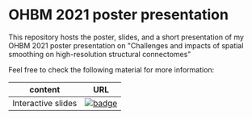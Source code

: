 # OHBM 2021 poster presentation

This repository hosts the poster, slides, and a short presentation of my OHBM 2021 poster presentation on "Challenges and impacts of spatial smoothing on high-resolution structural connectomes"


Feel free to check the following material for more information:

| content | URL |
| ------- | --- |
| Interactive slides | [![badge](https://img.shields.io/static/v1?label=💻made_with&message=SOZI&color=blue)](https://sina-mansour.github.io/OHBM_2021_presentation/) |


